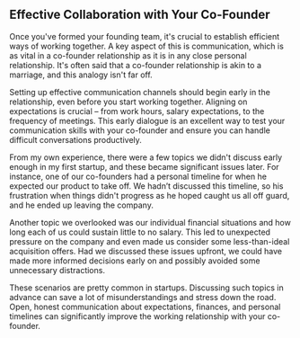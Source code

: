 ## Effective Collaboration with Your Co-Founder

Once you've formed your founding team, it's crucial to establish efficient ways of working together. A key aspect of this is communication, which is as vital in a co-founder relationship as it is in any close personal relationship. It's often said that a co-founder relationship is akin to a marriage, and this analogy isn't far off.

Setting up effective communication channels should begin early in the relationship, even before you start working together. Aligning on expectations is crucial – from work hours, salary expectations, to the frequency of meetings. This early dialogue is an excellent way to test your communication skills with your co-founder and ensure you can handle difficult conversations productively.

From my own experience, there were a few topics we didn't discuss early enough in my first startup, and these became significant issues later. For instance, one of our co-founders had a personal timeline for when he expected our product to take off. We hadn’t discussed this timeline, so his frustration when things didn't progress as he hoped caught us all off guard, and he ended up leaving the company.

Another topic we overlooked was our individual financial situations and how long each of us could sustain little to no salary. This led to unexpected pressure on the company and even made us consider some less-than-ideal acquisition offers. Had we discussed these issues upfront, we could have made more informed decisions early on and possibly avoided some unnecessary distractions.

These scenarios are pretty common in startups. Discussing such topics in advance can save a lot of misunderstandings and stress down the road. Open, honest communication about expectations, finances, and personal timelines can significantly improve the working relationship with your co-founder.




